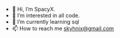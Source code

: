 - 👋 Hi, I’m SpacyX.
- 👀 I’m interested in all code.
- 🌱 I’m currently learning sql
- 📫 How to reach me skyhnix@gmail.com

<!---
skyhnix/skyhnix is a ✨ special ✨ repository because its `README.md` (this file) appears on your GitHub profile.
You can click the Preview link to take a look at your changes.
--->
